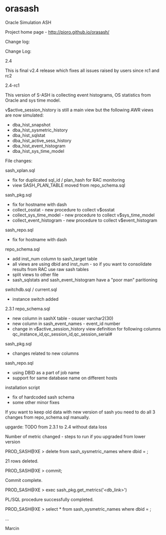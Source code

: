 orasash
=======

Oracle Simulation ASH

Project home page - http://pioro.github.io/orasash/

Change log:


Change Log:

2.4 

This is final v2.4 release which fixes all issues raised by users since rc1 and rc2


2.4-rc1

This version of S-ASH is collecting event histograms, OS statistics from
Oracle and sys time model.

v$active_session_history is still a main view but the following AWR views are now simulated:

- dba_hist_snapshot
- dba_hist_sysmetric_history
- dba_hist_sqlstat
- dba_hist_active_sess_history
- dba_hist_event_histogram
- dba_hist_sys_time_model


File changes:

sash_xplan.sql
- fix for duplicated sql_id / plan_hash for RAC monitoring
- view SASH_PLAN_TABLE moved from repo_schema.sql

sash_pkg.sql
- fix for hostname with dash
- collect_osstat - new procedure to collect v$osstat
- collect_sys_time_model - new procedure to collect v$sys_time_model
- collect_event_histogram - new procedure to collect v$event_histogram

sash_repo.sql
- fix for hostname with dash


repo_schema.sql
- add inst_num column to sash_target table
- all views are using dbid and inst_num - so if you want to consolidate
  results from RAC use raw sash tables
- split views to other file
- sash_sqlstats and sash_event_histogram have a "poor man" paritioning


switchdb.sql / current.sql
- instance switch added


2.3.1
repo_schema.sql
- new column in sashX table - osuser varchar2(30)
- new column in sash_event_names - event_id  number
- change in v$active_session_history view definition for following columns qc_instance_id,qc_session_id,qc_session_serial#

sash_pkg.sql
- changes related to new columns

sash_repo.sql
- using DBID as a part of job name
- support for same database name on different hosts

installation script
- fix of hardcoded sash schema
- some other minor fixes


If you want to keep old data with new version of sash you need to do all 3 changes from repo_schema.sql manually.

upgarde: TODO from 2.3.1 to 2.4 without data loss

Number of metric changed - steps to run if you upgraded from lower version

PROD_SASH@XE  > delete from sash_sysmetric_names where dbid = <dbid>;

21 rows deleted.

PROD_SASH@XE  > commit;

Commit complete.

PROD_SASH@XE  > exec sash_pkg.get_metrics('<db_link>')

PL/SQL procedure successfully completed.

PROD_SASH@XE  > select * from sash_sysmetric_names where dbid = <dbid>;

...


Marcin
